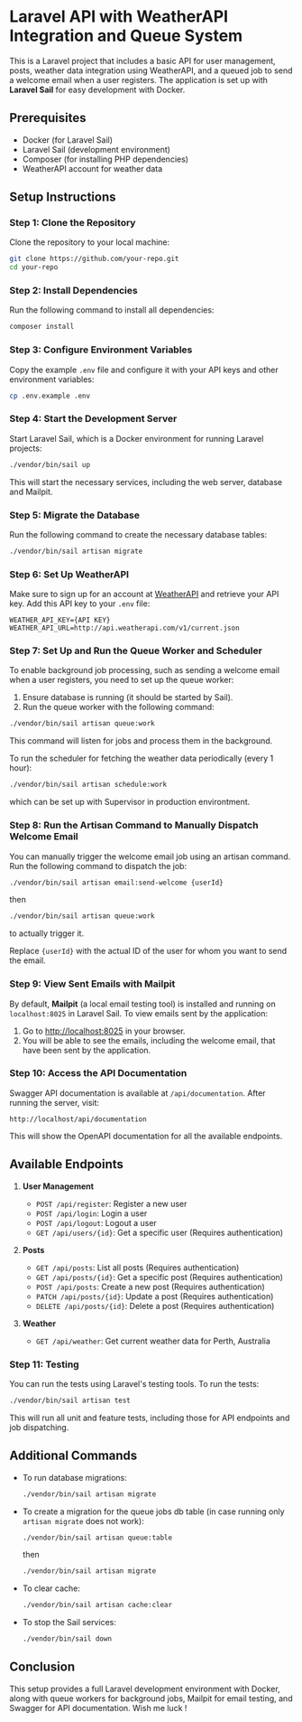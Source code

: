 
# Laravel API with WeatherAPI Integration and Queue System

This is a Laravel project that includes a basic API for user management, posts, weather data integration using WeatherAPI, and a queued job to send a welcome email when a user registers. The application is set up with **Laravel Sail** for easy development with Docker.

## Prerequisites

- Docker (for Laravel Sail)
- Laravel Sail (development environment)
- Composer (for installing PHP dependencies)
- WeatherAPI account for weather data

## Setup Instructions

### Step 1: Clone the Repository

Clone the repository to your local machine:

```bash
git clone https://github.com/your-repo.git
cd your-repo
```

### Step 2: Install Dependencies

Run the following command to install all dependencies:

```bash
composer install
```

### Step 3: Configure Environment Variables

Copy the example `.env` file and configure it with your API keys and other environment variables:

```bash
cp .env.example .env
```

### Step 4: Start the Development Server

Start Laravel Sail, which is a Docker environment for running Laravel projects:

```bash
./vendor/bin/sail up
```

This will start the necessary services, including the web server, database and Mailpit.

### Step 5: Migrate the Database

Run the following command to create the necessary database tables:

```bash
./vendor/bin/sail artisan migrate
```

### Step 6: Set Up WeatherAPI

Make sure to sign up for an account at [WeatherAPI](https://www.weatherapi.com/) and retrieve your API key. Add this API key to your `.env` file:

```env
WEATHER_API_KEY={API KEY}
WEATHER_API_URL=http://api.weatherapi.com/v1/current.json
```

### Step 7: Set Up and Run the Queue Worker and Scheduler

To enable background job processing, such as sending a welcome email when a user registers, you need to set up the queue worker:

1. Ensure database is running (it should be started by Sail).
2. Run the queue worker with the following command:

```bash
./vendor/bin/sail artisan queue:work
```

This command will listen for jobs and process them in the background.

To run the scheduler for fetching the weather data periodically (every 1 hour):
```bash
./vendor/bin/sail artisan schedule:work
```
which can be set up with Supervisor in production environtment.

### Step 8: Run the Artisan Command to Manually Dispatch Welcome Email

You can manually trigger the welcome email job using an artisan command. Run the following command to dispatch the job:

```bash
./vendor/bin/sail artisan email:send-welcome {userId}
```
then 
```bash
./vendor/bin/sail artisan queue:work
```
to actually trigger it.

Replace `{userId}` with the actual ID of the user for whom you want to send the email.

### Step 9: View Sent Emails with Mailpit

By default, **Mailpit** (a local email testing tool) is installed and running on `localhost:8025` in Laravel Sail. To view emails sent by the application:

1. Go to [http://localhost:8025](http://localhost:8025) in your browser.
2. You will be able to see the emails, including the welcome email, that have been sent by the application.

### Step 10: Access the API Documentation

Swagger API documentation is available at `/api/documentation`. After running the server, visit:

```
http://localhost/api/documentation
```

This will show the OpenAPI documentation for all the available endpoints.

## Available Endpoints

1. **User Management**
    - `POST /api/register`: Register a new user
    - `POST /api/login`: Login a user
    - `POST /api/logout`: Logout a user
    - `GET /api/users/{id}`: Get a specific user (Requires authentication)

2. **Posts**
    - `GET /api/posts`: List all posts (Requires authentication)
    - `GET /api/posts/{id}`: Get a specific post (Requires authentication)
    - `POST /api/posts`: Create a new post (Requires authentication)
    - `PATCH /api/posts/{id}`: Update a post (Requires authentication)
    - `DELETE /api/posts/{id}`: Delete a post (Requires authentication)

3. **Weather**
    - `GET /api/weather`: Get current weather data for Perth, Australia

### Step 11: Testing

You can run the tests using Laravel's testing tools. To run the tests:

```bash
./vendor/bin/sail artisan test
```

This will run all unit and feature tests, including those for API endpoints and job dispatching.

## Additional Commands

- To run database migrations:

  ```bash
  ./vendor/bin/sail artisan migrate
  ```

- To create a migration for the queue jobs db table 
(in case running only ```artisan migrate``` does not work):

  ```bash
  ./vendor/bin/sail artisan queue:table
  ```
  then
  ```bash
  ./vendor/bin/sail artisan migrate
  ```

- To clear cache:

  ```bash
  ./vendor/bin/sail artisan cache:clear
  ```

- To stop the Sail services:

  ```bash
  ./vendor/bin/sail down
  ```

## Conclusion

This setup provides a full Laravel development environment with Docker, along with queue workers for background jobs, Mailpit for email testing, and Swagger for API documentation. Wish me luck !